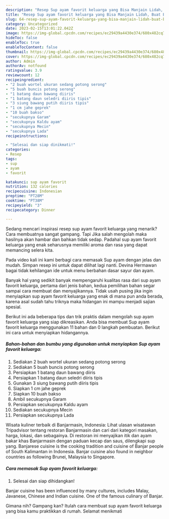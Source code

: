 ```yaml
---
description: "Resep Sup ayam favorit keluarga yang Bisa Manjain Lidah, Buat Buka Puasa}"
title: "Resep Sup ayam favorit keluarga yang Bisa Manjain Lidah, Buat Buka Puasa}"
slug: 64-resep-sup-ayam-favorit-keluarga-yang-bisa-manjain-lidah-buat-buka-puasa
category: Uncategorized
date: 2023-02-15T13:01:22.042Z
image: https://img-global.cpcdn.com/recipes/ec29439a4430e374/680x482cq70/sup-ayam-favorit-keluarga-foto-resep-utama.jpg
hideToc: false
enableToc: true
enableTocContent: false
thumbnail: https://img-global.cpcdn.com/recipes/ec29439a4430e374/680x482cq70/sup-ayam-favorit-keluarga-foto-resep-utama.jpg
cover: https://img-global.cpcdn.com/recipes/ec29439a4430e374/680x482cq70/sup-ayam-favorit-keluarga-foto-resep-utama.jpg
author: Admin
authorAv: notfound
ratingvalue: 3.9
reviewcount: 12
recipeingredient:
- "2 buah wortel ukuran sedang potong serong"
- "5 buah buncis potong serong"
- "1 batang daun bawang diiris"
- "1 batang daun seledri diiris tipis"
- "3 siung bawang putih diiris tipis"
- "1 cm jahe geprek"
- "10 buah bakso"
- "secukupnya Garam"
- "secukupnya Kaldu ayam"
- "secukupnya Mecin"
- "secukupnya Lada"
recipeinstructions:

- "Selesai dan siap dinikmati!"
categories:
- Resep
tags:
- sup
- ayam
- favorit

katakunci: sup ayam favorit 
nutrition: 132 calories
recipecuisine: Indonesian
preptime: "PT28M"
cooktime: "PT38M"
recipeyield: "3"
recipecategory: Dinner

---
```



Sedang mencari inspirasi resep sup ayam favorit keluarga yang menarik? Cara membuatnya sangat gampang. Tapi Jika salah mengolah maka hasilnya akan hambar dan bahkan tidak sedap. Padahal sup ayam favorit keluarga yang enak seharusnya memiliki aroma dan rasa yang dapat memancing selera kita.


Pada video kali ini kami berbagi cara memasak Sup ayam dengan jelas dan mudah. Simpan resep ini untuk dapat dilihat lagi nanti. Devina Hermawan bagai tidak kehilangan ide untuk menu berbahan dasar sayur dan ayam.

Banyak hal yang sedikit banyak mempengaruhi kualitas rasa dari sup ayam favorit keluarga, pertama dari jenis bahan, kedua pemilihan bahan segar sampai cara membuat dan menyajikannya. Tidak usah pusing jika ingin menyiapkan sup ayam favorit keluarga yang enak di mana pun anda berada, karena asal sudah tahu triknya maka hidangan ini mampu menjadi sajian spesial.


Berikut ini ada beberapa tips dan trik praktis dalam mengolah sup ayam favorit keluarga yang siap dikreasikan. Anda bisa membuat Sup ayam favorit keluarga menggunakan 11 bahan dan 0 langkah pembuatan. Berikut ini cara untuk menyiapkan hidangannya.

<!--inarticleads1-->

##### Bahan-bahan dan bumbu yang digunakan untuk menyiapkan Sup ayam favorit keluarga:

1. Sediakan 2 buah wortel ukuran sedang potong serong
1. Sediakan 5 buah buncis potong serong
1. Persiapkan 1 batang daun bawang diiris
1. Persiapkan 1 batang daun seledri diiris tipis
1. Gunakan 3 siung bawang putih diiris tipis
1. Siapkan 1 cm jahe geprek
1. Siapkan 10 buah bakso
1. Ambil secukupnya Garam
1. Persiapkan secukupnya Kaldu ayam
1. Sediakan secukupnya Mecin
1. Persiapkan secukupnya Lada


Wisata kuliner terbaik di Banjarmasin, Indonesia: Lihat ulasan wisatawan Tripadvisor tentang restoran Banjarmasin dan cari dari kategori masakan, harga, lokasi, dan sebagainya. Di restoran ini menyajikan itik dan ayam bakar khas Banjarmasin dengan paduan kecap dan saus, dilengkapi sup yang. Banjarese cuisine is the cooking tradition and cuisine of Banjar people of South Kalimantan in Indonesia. Banjar cuisine also found in neighbor countries as following Brunei, Malaysia to Singapore. 

<!--inarticleads2-->

##### Cara memasak Sup ayam favorit keluarga:


1. Selesai dan siap dihidangkan!

Banjar cuisine has been influenced by many cultures, includes Malay, Javanese, Chinese and Indian cuisine. One of the famous culinary of Banjar. 

Gimana nih? Gampang kan? Itulah cara membuat sup ayam favorit keluarga yang bisa kamu praktikkan di rumah. Selamat menikmati
